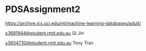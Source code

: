 # PDSAssignment2

https://archive.ics.uci.edu/ml/machine-learning-databases/adult/

s3681944@student.rmit.edu.au Qi Jin

s3604730@student.rmit.edu.au Tony Tran